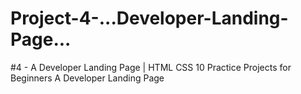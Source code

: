 # Project-4-...Developer-Landing-Page...
#4 - A Developer Landing Page | HTML CSS 10 Practice Projects for Beginners
A Developer Landing Page
